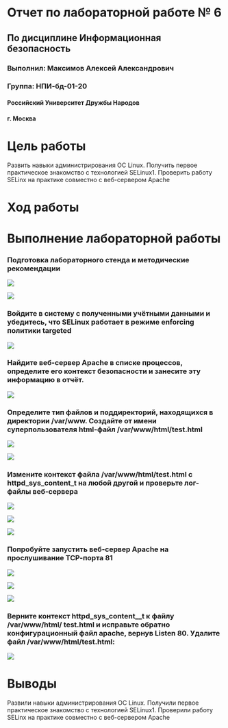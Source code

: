
# Отчет по лабораторной работе № 6

## По дисциплине Информационная безопасность

### Выполнил: Максимов Алексей Александрович
### Группа: НПИ-бд-01-20

  #### Российский Университет Дружбы Народов
  #### г. Москва


# Цель работы

Развить навыки администрирования ОС Linux. Получить первое практическое знакомство с технологией SELinux1. Проверить работу SELinx на практике совместно с веб-сервером Apache

# Ход работы

# Выполнение лабораторной работы
### Подготовка лабораторного стенда и методические рекомендации

![](image/1.PNG)


![](image/2.PNG)

### Войдите в систему с полученными учётными данными и убедитесь, что SELinux работает в режиме enforcing политики targeted

![](image/3.PNG)

### Найдите веб-сервер Apache в списке процессов, определите его контекст безопасности и занесите эту информацию в отчёт.

![](image/4.PNG)

### Определите тип файлов и поддиректорий, находящихся в директории /var/www. Создайте от имени суперпользователя html-файл /var/www/html/test.html

![](image/5.PNG)


![](image/6.PNG)

### Измените контекст файла /var/www/html/test.html с httpd_sys_content_t на любой другой и проверьте лог-файлы веб-сервера

![](image/7.PNG)


![](image/8.PNG)


![](image/9.PNG)

### Попробуйте запустить веб-сервер Apache на прослушивание ТСР-порта 81

![](image/10.PNG)


![](image/11.PNG)


![](image/12.PNG)

### Верните контекст httpd_sys_cоntent__t к файлу /var/www/html/ test.html и исправьте обратно конфигурационный файл apache, вернув Listen 80. Удалите файл /var/www/html/test.html:

![](image/13.PNG)

# Выводы

Развили навыки администрирования ОС Linux. Получили первое практическое знакомство с технологией SELinux1. Проверили работу SELinx на практике совместно с веб-сервером Apache